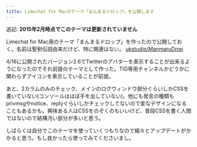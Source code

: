 ```yaml
---
title: Limechat for Macのテーマ「まんまるドロップ」を公開します
---
```


追記: __2015年2月時点でこのテーマは更新されていません__

Limechat for Mac用のテーマ「まんまるドロップ」を作ったので公開しておく。名前は聖剣伝説由来だけど、特に関連はない。 [ukstudio/ManmaruDrop](https://github.com/ukstudio/ManmaruDrop)

4/16に公開されたバージョン2.6でTwitterのアバターを表示することが出来るようになったのでそれ前提のテーマとして作った。TIG専用チャンネルかどうかに関わらずアイコンを表示していることが前提。

あと、2カラムのみのチェック、メインのログウィンドウ部分ぐらいしかCSSを書いていない(コンソールはほぼ手を出していない)。他にも発言の種類もprivmsgやnotice、replyぐらいしかチェックしてないので変なデザインになることもあるかも。興味ある人はCSSをのぞくのもいいけど、普段CSSを書く人間ではないので結構汚い部分が多いと思う。

しばらくは自分でこのテーマを使っていくつもりなので細々とアップデートがかかると思う。もし良かったら使ってみてくださいまし。
